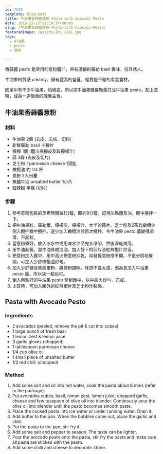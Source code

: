 ```yaml
---
id: 7542
template: blog-post
title: 牛油果香蒜醬意粉 Pasta with Avocado Pesto
date: 2016-12-27T11:14:37+00:00
slug: /牛油果香蒜醬意粉-Pasta-with-Avocado-Pesto/
featuredImage: /assets/IMG_1241.jpg
tags:
  - 牛油果
  - pesto
  - 意粉

---
```


香蒜醬 pesto 是常用的意粉醬汁，帶有濃郁的羅勒 basil 香味，份外誘人。

牛油果的質感 creamy，擁有豐富的營養，絕對是不錯的素食食材。

因家中有不少牛油果，怕壞丟，所以把牛油果跟羅勒葉打成牛油果 pesto，配上意粉，成為一道簡單的晚餐主食。

## 牛油果香蒜醬意粉
### 材料
- 牛油果 2個 (去皮、去核、切粒)
- 新鮮羅勒 basil 十數片
- 檸檬 1個 (磨出檸檬皮及取檸檬汁)
- 蒜 3瓣 (去皮及切片)
- 芝士粉 / parmesan cheese 1湯匙
- 橄欖油 約 1/4 杯
- 意粉 2人份量
- 無鹽牛油 unsalted butter 1小片
- 紅辣椒 半條 (切片)

### 步驟
1. 參考意粉包裝的烹煮時間減1分鐘，即約8分鐘。記得加點鹽及油，間中攪拌一下。
2. 把牛油果粒、羅勒葉、檸檬皮、檸檬汁、大半的蒜片、芝士粉及2茶匙橄欖油倒入攪拌機中攪拌。逐少加入橄欖油並再次攪拌，令牛油果 pesto 醬變得順滑，不起粒。
3. 當意粉煮好，放入冰水中或用凍水沖至完全冷卻，然後瀝乾備用。
4. 用牛油起鑊，當牛油煮成泡泡，加入餘下的蒜片及紅辣椒片炒香。
5. 把意粉加入鑊中，用中高火把意粉炒乾。如發覺意粉推不開，不是分明地散開，可加入少許橄欖油炒勻。
6. 加入少許鹽及黑胡椒粉，將意粉調味。味道不要太濃，因為會加入牛油果 pesto 醬，所以淡一點也可。
7. 倒入剛製好的牛油果 pesto 醬到鑊中，以中高火炒勻，完成。
8. 上碟時，可加入額外的紅辣椒片及芝士粉作裝飾。




## Pasta with Avocado Pesto

### Ingredients

- 2 avocados (peeled, remove the pit & cut into cubes)
- 1 large punch of fresh basil
- 1 lemon zest & lemon juice
- 3 garlic gloves (chopped)
- 1 tablespoon parmesan cheese
- 1/4 cup olive oil
- 1 small piece of unsalted butter
- 1/2 red chilli (chopped)

### Method

1. Add some salt and oil into hot water, cook the pasta about 8 mins (refer to the package).
2. Put avocados cubes, basil, lemon zest, lemon juice, chopped garlic, cheese and few teaspoon of olive oil into blender. Continously pour the olive oil into blender until the pesto becomes smooth paste.
3. Place the cooked pasta into ice water or under running water. Drain it.
4. Add butter to the pan. When the bubbles come out, place the garlic and chilli. 
5. Put the pasta to the pan, stir fry it. 
6. Add some salt and pepper to season. The taste can be lighter.
7. Pour the avocado pesto onto the pasta, stir fry the pasta and make sure all pasta are sticked with the pesto.
8. Add some chilli and cheese to decorate. Done.